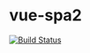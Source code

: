 # vue-spa2 
[![Build Status](https://travis-ci.org/gavinr-xx/vue-spa2.svg?branch=master)](https://travis-ci.org/gavinr-xx/vue-spa2)


